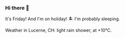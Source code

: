 ### Hi there :wave:

It's Friday! And I'm on holiday! :desert_island: I'm probably sleeping.

Weather in Lucerne, CH: light rain shower, at +10°C.

